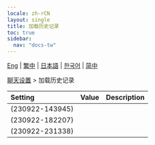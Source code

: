 ```yaml
---
locale: zh-rCN
layout: single
title: 加载历史记录
toc: true
sidebar:
  nav: "docs-tw"
---
```

[Eng](/dancexr/menu/2025.4/chat/load_history) | [繁中](/tw/dancexr/menu/2025.4/chat/load_history) | [日本語](/jp/dancexr/menu/2025.4/chat/load_history) | [한국어](/kr/dancexr/menu/2025.4/chat/load_history) | [简中](/zh/dancexr/menu/2025.4/chat/load_history)

[聊天设置](../menu#聊天设置) > 加载历史记录



| Setting | Value | Description |
| :--- | --- | :--- |
| (230922-143945) || 
| (230922-182207) || 
| (230922-231338) || 

